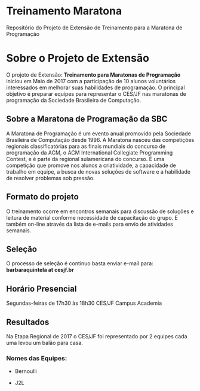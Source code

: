 # Treinamento Maratona
Repositório do Projeto de Extensão de Treinamento para a Maratona de Programação 


# Sobre o Projeto de Extensão

O projeto de Extensão: **Treinamento para Maratonas de Programação** iniciou em Maio de 2017 com a participação de 10 alunos voluntários interessados em melhorar suas habilidades de programação. O principal objetivo é preparar equipes para representar o CES/JF nas maratonas de programação da Sociedade Brasileira de Computação.

## Sobre a Maratona de Programação da SBC

A Maratona de Programação é um evento anual promovido pela Sociedade Brasileira de Computação desde 1996. A Maratona nasceu das competições regionais classificatórias para as finais mundiais do concurso de programação da ACM, o ACM International Collegiate Programming Contest, e é parte da regional sulamericana do concurso. É uma competição que promove nos alunos a criatividade, a capacidade de trabalho em equipe, a busca de novas soluções de software e a habilidade de resolver problemas sob pressão.

## Formato do projeto

O treinamento ocorre em encontros semanais para discussão de soluções e leitura de material conforme necessidade de capacitação do grupo. E também on-line através da lista de e-mails para envio de atividades semanais.

## Seleção

O processo de seleção é contínuo basta enviar e-mail para: **barbaraquintela at cesjf.br** 

## Horário Presencial 

Segundas-feiras de 17h30 às 18h30 CES/JF Campus Academia

## Resultados 

Na Etapa Regional de 2017 o CES/JF foi representado por 2 equipes cada uma levou um balão para casa.

### Nomes das Equipes:

- Bernoulli

- J2L
